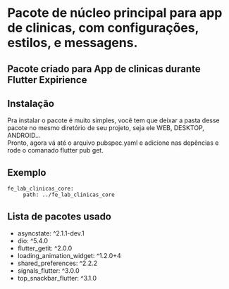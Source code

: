 
# Pacote de núcleo principal para app de clinicas, com configurações, estilos, e messagens.

## Pacote criado para App de clinicas durante Flutter Expirience

## Instalação
Pra instalar o pacote é muito simples, você tem que deixar a pasta desse pacote no mesmo diretório de seu projeto, seja ele WEB, DESKTOP, ANDROID...</br>
Pronto, agora vá até o arquivo pubspec.yaml e adicione nas depências e rode o comanado flutter pub get.

## Exemplo
<div>
<code>fe_lab_clinicas_core:
&nbsp&nbsp&nbsp  path: ../fe_lab_clinicas_core</code>
</div>

## Lista de pacotes usado
<div>
  <ul>
  <li>asyncstate: ^2.1.1-dev.1</li>
  <li>dio: ^5.4.0</li>
  <li>flutter_getit: ^2.0.0</li>
  <li>loading_animation_widget: ^1.2.0+4</li>
  <li>shared_preferences: ^2.2.2</li>
  <li>signals_flutter: ^3.0.0</li>
  <li>top_snackbar_flutter: ^3.1.0</li>
</ul>

</div>
